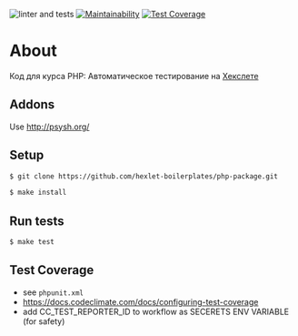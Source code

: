 ![linter and tests](https://github.com/yulia633/hexlet-phpunit/workflows/linter%20and%20tests/badge.svg)
[![Maintainability](https://api.codeclimate.com/v1/badges/22eea517706bc44982d6/maintainability)](https://codeclimate.com/github/yulia633/hexlet-phpunit/maintainability)
[![Test Coverage](https://api.codeclimate.com/v1/badges/22eea517706bc44982d6/test_coverage)](https://codeclimate.com/github/yulia633/hexlet-phpunit/test_coverage)

# About 
Код для курса PHP: Автоматическое тестирование на [Хекслете](https://ru.hexlet.io/courses/php-testing)

## Addons

Use <http://psysh.org/>

## Setup

```sh
$ git clone https://github.com/hexlet-boilerplates/php-package.git

$ make install
```

## Run tests

```sh
$ make test
```

## Test Coverage

-   see `phpunit.xml`
-   <https://docs.codeclimate.com/docs/configuring-test-coverage>
-   add CC_TEST_REPORTER_ID to workflow as SECERETS ENV VARIABLE (for safety)
